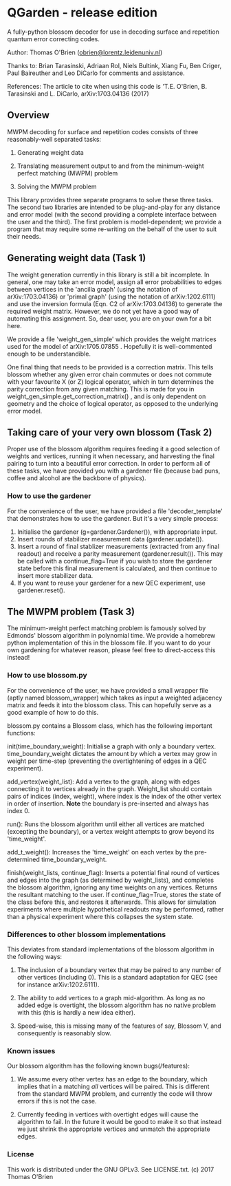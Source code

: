 # QGarden - release edition

A fully-python blossom decoder for use in decoding surface and repetition quantum error correcting codes.

Author: Thomas O'Brien (obrien@lorentz.leidenuniv.nl)

Thanks to: Brian Tarasinski, Adriaan Rol, Niels Bultink, Xiang Fu, Ben Criger, Paul Baireuther and Leo DiCarlo for comments and assistance.

References: The article to cite when using this code is
	'T.E. O'Brien, B. Tarasinski and L. DiCarlo, arXiv:1703.04136 (2017)

## Overview
MWPM decoding for surface and repetition codes consists of three reasonably-well separated tasks:
1. Generating weight data

2. Translating measurement output to and from the minimum-weight perfect matching (MWPM) problem

3. Solving the MWPM problem

This library provides three separate programs to solve these three tasks. The second two libraries are intended to be plug-and-play for any distance and error model (with the second providing a complete interface between the user and the third). The first problem is model-dependent; we provide a program that may require some re-writing on the behalf of the user to suit their needs.

## Generating weight data (Task 1)
The weight generation currently in this library is still a bit incomplete. In general, one may take an error model, assign all error probabilities to edges between vertices in the 'ancilla graph' (using the notation of arXiv:1703.04136) or 'primal graph' (using the notation of arXiv:1202.6111) and use the inversion formula (Eqn. C2 of arXiv:1703.04136) to generate the required weight matrix. However, we do not yet have a good way of automating this assignment. So, dear user, you are on your own for a bit here.

We provide a file 'weight_gen_simple' which provides the weight matrices used for the model of arXiv:1705.07855 . Hopefully it is well-commented enough to be understandible.

One final thing that needs to be provided is a correction matrix. This tells blossom whether any given error chain commutes or does not commute with your favourite X (or Z) logical operator, which in turn determines the parity correction from any given matching. This is made for you in weight_gen_simple.get_correction_matrix() , and is only dependent on geometry and the choice of logical operator, as opposed to the underlying error model.

## Taking care of your very own blossom (Task 2)
Proper use of the blossom algorithm requires feeding it a good selection of weights and vertices, running it when necessary, and harvesting the final pairing to turn into a beautiful error correction. In order to perform all of these tasks, we have provided you with a gardener file (because bad puns, coffee and alcohol are the backbone of physics).

### How to use the gardener
For the convenience of the user, we have provided a file 'decoder_template' that demonstrates how to use the gardener. But it's a very simple process:

1. Initialise the gardener (g=gardener.Gardener()), with appropriate input.
2. Insert rounds of stabilizer measurement data (gardener.update()).
3. Insert a round of final stablizer measurements (extracted from any final readout) and receive a parity measurement (gardener.result()). This may be called with a continue_flag=True if you wish to store the gardener state before this final measurement is calculated, and then continue to insert more stabilizer data.
4. If you want to reuse your gardener for a new QEC experiment, use gardener.reset().

## The MWPM problem (Task 3)
The minimum-weight perfect matching problem is famously solved by Edmonds' blossom algorithm in polynomial time. We provide a homebrew python implementation of this in the blossom file. If you want to do your own gardening for whatever reason, please feel free to direct-access this instead!

### How to use blossom.py
For the convenience of the user, we have provided a small wrapper file (aptly named blossom_wrapper) which takes as input a weighted adjacency matrix and feeds it into the blossom class. This can hopefully serve as a good example of how to do this.

blossom.py contains a Blossom class, which has the following important functions:

init(time_boundary_weight): Initialise a graph with only a boundary vertex. time_boundary_weight dictates the amount by which a vertex may grow in weight per time-step (preventing the overtightening of edges in a QEC experiment).

add_vertex(weight_list): Add a vertex to the graph, along with edges connecting it to vertices already in the graph. Weight_list should contain pairs of indices (index, weight), where index is the index of the other vertex in order of insertion. **Note** the boundary is pre-inserted and always has index 0.

run(): Runs the blossom algorithm until either all vertices are matched (excepting the boundary), or a vertex weight attempts to grow beyond its 'time_weight'.

add_t_weight(): Increases the 'time_weight' on each vertex by the pre-determined time_boundary_weight.

finish(weight_lists, continue_flag): Inserts a potential final round of vertices and edges into the graph (as determined by weight_lists), and completes the blossom algorithm, ignoring any time weights on any vertices. Returns the resultant matching to the user. If continue_flag=True, stores the state of the class before this, and restores it afterwards. This allows for simulation experiments where multiple hypothetical readouts may be performed, rather than a physical experiment where this collapses the system state.

### Differences to other blossom implementations
This deviates from standard implementations of the blossom algorithm in the following ways:

1. The inclusion of a boundary vertex that may be paired to any number of other vertices (including 0). This is a standard adaptation for QEC (see for instance arXiv:1202.6111).

2. The ability to add vertices to a graph mid-algorithm. As long as no added edge is overtight, the blossom algorithm has no native problem with this (this is hardly a new idea either).

3. Speed-wise, this is missing many of the features of say, Blossom V, and consequently is reasonably slow.

### Known issues
Our blossom algorithm has the following known bugs(/features):

1. We assume every other vertex has an edge to the boundary, which implies that in a matching *all* vertices will be paired. This is different from the standard MWPM problem, and currently the code will throw errors if this is not the case.

2. Currently feeding in vertices with overtight edges will cause the algorithm to fail. In the future it would be good to make it so that instead we just shrink the appropriate vertices and unmatch the appropriate edges. 

### License
This work is distributed under the GNU GPLv3. See LICENSE.txt. (c) 2017 Thomas O'Brien
